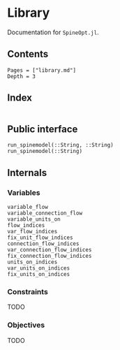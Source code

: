 # Library

Documentation for `SpineOpt.jl`.

## Contents

```@contents
Pages = ["library.md"]
Depth = 3
```

## Index

```@index
```


## Public interface

```@docs
run_spinemodel(::String, ::String)
run_spinemodel(::String)
```


## Internals

### Variables

```@docs
variable_flow
variable_connection_flow
variable_units_on
flow_indices
var_flow_indices
fix_unit_flow_indices
connection_flow_indices
var_connection_flow_indices
fix_connection_flow_indices
units_on_indices
var_units_on_indices
fix_units_on_indices
```

### Constraints

TODO

### Objectives

TODO
